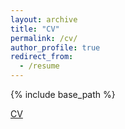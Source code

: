 ```yaml
---
layout: archive
title: "CV"
permalink: /cv/
author_profile: true
redirect_from:
  - /resume
---
```


{% include base_path %}

[CV](https://amadorclagunas.github.io/files/Lagunas_CV_2024_10_14.pdf)
